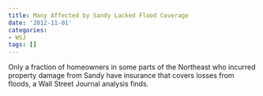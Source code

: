```yaml
---
title: Many Affected by Sandy Lacked Flood Coverage
date: '2012-11-01'
categories:
- WSJ
tags: []
---
```

Only a fraction of homeowners in some parts of the Northeast who incurred property damage from Sandy have insurance that covers losses from floods, a Wall Street Journal analysis finds.